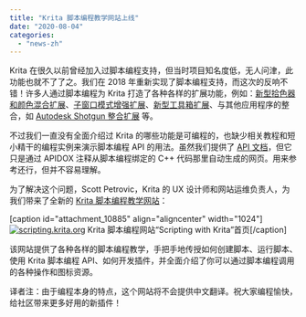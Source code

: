 ```yaml
---
title: "Krita 脚本编程教学网站上线"
date: "2020-08-04"
categories: 
  - "news-zh"
---
```


Krita 在很久以前曾经加入过脚本编程支持，但当时项目知名度低，无人问津，此功能也就不了了之。我们在 2018 年重新实现了脚本编程支持，而这次的反响不错！许多人通过脚本编程为 Krita 打造了各种各样的扩展功能，例如：[新型拾色器和颜色混合扩展](https://krita-artists.org/t/pigment-o-plugin/4531)、[子窗口模式增强扩展](https://krita-artists.org/t/plugin-subwindow-organizer/10225)、[新型工具箱扩展](https://krita-artists.org/t/kanvasbuddy-a-minimalist-toolbar/549)、与其他应用程序的整合，如 [Autodesk Shotgun 整合扩展](https://github.com/diegogarciahuerta/tk-krita) 等。

不过我们一直没有全面介绍过 Krita 的哪些功能是可编程的，也缺少相关教程和短小精干的编程实例来演示脚本编程 API 的用法。虽然我们提供了 [API 文档](https://api.kde.org/appscomplete-api/krita-apidocs/libs/libkis/html/)，但它只是通过 APIDOX 注释从脚本编程绑定的 C++ 代码那里自动生成的网页。用来参考还行，但并不容易理解。

为了解决这个问题，Scott Petrovic，Krita 的 UX 设计师和网站运维负责人，为我们带来了全新的 [Krita 脚本编程教学网站](https://scripting.krita.org/lessons/introduction)：

\[caption id="attachment\_10885" align="aligncenter" width="1024"\][![scripting.krita.org](/images/posts/2020/Screenshot_20200804_135635-1024x658.png)](https://scripting.krita.org/lessons/introduction) Krita 脚本编程网站“Scripting with Krita”首页\[/caption\]

该网站提供了各种各样的脚本编程教学，手把手地传授如何创建脚本、运行脚本、使用 Krita 脚本编程 API、如何开发插件，并全面介绍了你可以通过脚本编程调用的各种操作和图标资源。

译者注：由于编程本身的特点，这个网站将不会提供中文翻译。祝大家编程愉快，给社区带来更多好用的新插件！
